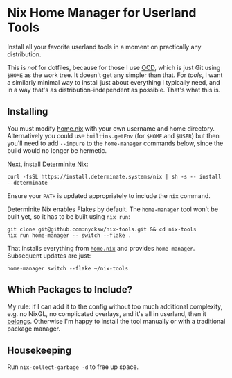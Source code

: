 # Nix Home Manager for Userland Tools

Install all your favorite userland tools in a moment on practically any
distribution.

This is _not_ for dotfiles, because for those I use
[OCD](https://github.com/nycksw/ocd), which is just Git using `$HOME` as the
work tree. It doesn't get any simpler than that. For _tools_, I want a
similarly minimal way to install just about everything I typically need, and
in a way that's as distribution-independent as possible. That's what this is.

## Installing

You must modify
[home.nix](https://github.com/nycksw/nix-tools/blob/main/home.nix) with your
own username and home directory. Alternatively you could use `builtins.getEnv`
(for `$HOME` and `$USER`)  but then you'll need to add `--impure` to the
`home-manager` commands below, since the build would no longer be hermetic.

Next, install [Determinite
Nix](https://github.com/DeterminateSystems/nix-installer):

```
curl -fsSL https://install.determinate.systems/nix | sh -s -- install --determinate
```

Ensure your `PATH` is updated appropriately to include the `nix` command.

Determinite Nix enables Flakes by default. The `home-manager` tool won't be
built yet, so it has to be built using `nix run`:

```
git clone git@github.com:nycksw/nix-tools.git && cd nix-tools
nix run home-manager -- switch --flake .
```

That installs everything from
[`home.nix`](https://github.com/nycksw/nix-tools/blob/main/home.nix) and
provides `home-manager`. Subsequent updates are just:

```
home-manager switch --flake ~/nix-tools
```

## Which Packages to Include?

My rule: if I can add it to the config without too much additional complexity,
e.g. no NixGL, no complicated overlays, and it's all in userland, then
it [belongs](https://github.com/nycksw/nix-tools/blob/main/home.nix).
Otherwise I'm happy to install the tool manually or with a traditional
package manager.

## Housekeeping

Run `nix-collect-garbage -d` to free up space.
